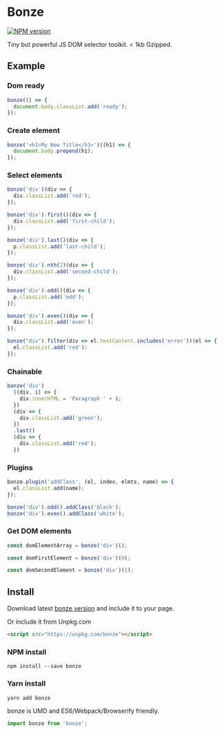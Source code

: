 # Bonze

[![NPM version](https://badge.fury.io/js/bonze.svg)](http://badge.fury.io/js/bonze)

Tiny but powerful JS DOM selector toolkit. < 1kb Gzipped.

## Example

### Dom ready

```javascript
bonze(() => {
  document.body.classList.add('ready');
});
```

### Create element

```javascript
bonze('<h1>My New Title</h1>')((h1) => {
  document.body.prepend(h1);
});
```

### Select elements

```javascript
bonze('div')(div => {
  div.classList.add('red');
});

bonze('div').first()(div => {
  div.classList.add('first-child');
});

bonze('div').last()(div => {
  p.classList.add('last-child');
});

bonze('div').nth(2)(div => {
  div.classList.add('second-child');
});

bonze('div').odd()(div => {
  p.classList.add('odd');
});

bonze('div').even()(div => {
  div.classList.add('even');
});

bonze("div").filter(div => el.textContent.includes('error'))(el => {
  el.classList.add('red');
});

```

### Chainable

```javascript
bonze('div')
  ((div, i) => {
    div.innerHTML = 'Paragraph ' + i;
  })
  (div => {
    div.classList.add('green');
  })
  .last()
  (div => {
    div.classList.add('red');
  })
```

### Plugins

```javascript
bonze.plugin('addClass', (el, index, elmts, name) => {
  el.classList.add(name);
});

bonze('div').odd().addClass('black');
bonze('div').even().addClass('white');
```

### Get DOM elements

```javascript
const domElementArray = bonze('div')();

const domFirstElement = bonze('div')(0);

const domSecondElement = bonze('div')(1);
```

## Install

Download latest [bonze version](https://github.com/jaysalvat/bonze/archive/master.zip) and include it to your page.

Or include it from Unpkg.com

```html
<script src="https://unpkg.com/bonze"></script>
```

### NPM install

    npm install --save bonze

### Yarn install

    yarn add bonze

bonze is UMD and ES6/Webpack/Browserify friendly.

```javascript
import bonze from 'bonze';
```
